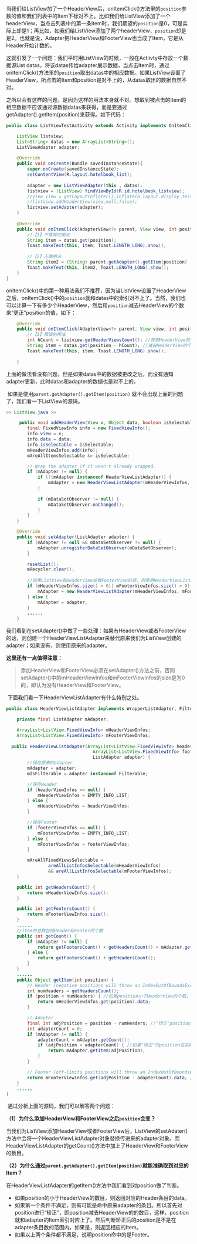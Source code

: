 ​	当我们给ListView加了一个HeaderView后，onItemClick()方法里的`position`参数的值和我们列表中的Item下标对不上。比如我们给ListView添加了一个headerView，当点击列表中的第一条item时，我们期望的`position`是0，可是实际上却是1；再比如，如我们给ListView添加了两个headerView，`position`却是是2。也就是说，Adapter把HeaderView和FooterView也当成了Item，它是从Header开始计数的。

​	这就引发了一个问题：我们平时用ListView的时候，一般在Actiivty中存放一个数据源List<T> datas，将该datas传给adapter展示数据，当点击Item时，通过onItemClick()方法里的`position`取出datas中的相应数据。如果ListView设置了HeaderView，所点击的Item和position是对不上的，从datas取出的数据自然不对。

​	之所以会有这样的问题，是因为这样的用法本身就不对。想取到被点击的Item的相应数据不应该通过源数据datas来获得，而是要通过getAdapter().getItem(position)来获得。如下代码：

```java
public class ListViewTestActivity extends Activity implements OnItemClickListener{

	ListView listview;
	List<String> datas = new ArrayList<String>();
	ListViewAdapter adapter;
	
	@Override
	public void onCreate(Bundle savedInstanceState){
		super.onCreate(savedInstanceState);
		setContentView(R.layout.hotelbook_list);
		
		adapter = new ListViewAdapter(this , datas);
		listview = (ListView) findViewById(R.id.hotelbook_listview);
        //View view = getLayoutInflater().inflate(R.layout.display_test,null);
		//listview.addHeaderView(view,null,false);
		listview.setAdapter(adapter);
	}
	
	@Override
	public void onItemClick(AdapterView<?> parent, View view, int position, long id) {
		//【1】不推荐的用法
		String item = datas.get(position);
		Toast.makeText(this, item, Toast.LENGTH_LONG).show();
		
		//【2】正确用法
		String item2 = (String) parent.getAdapter().getItem(position) ;
		Toast.makeText(this, item2, Toast.LENGTH_LONG).show();
	}
}
```

​	onItemClick()中的第一种用法我们不推荐，因为当ListView设置了HeaderView之后，onItemClick()中的`position`就和datas中的索引对不上了。当然，我们也可以计算一下有多少个HeaderView，然后用`position`减去HeaderView的个数来“更正”position的值，如下：

```java
	@Override
	public void onItemClick(AdapterView<?> parent, View view, int position, long id) {
		//【1】错误的用法
        int hCount = listview.getHeaderViewsCount(); //获取HeaderView的个数
		String item = datas.get(position - hCount); //减去HeaderView的个数
		Toast.makeText(this, item, Toast.LENGTH_LONG).show();
		
	}
```

​	上面的做法看没有问题，但是如果datas中的数据被更改之后，而没有通知adapter更新，此时datas和adapter的数据也是对不上的。

​	如果是使用`parent.getAdapter().getItem(position)` 就不会出现上面的问题了，我们看一下ListView的源码。

```java
>> ListView.java >>

     public void addHeaderView(View v, Object data, boolean isSelectable) {
        final FixedViewInfo info = new FixedViewInfo();
        info.view = v;
        info.data = data;
        info.isSelectable = isSelectable;
        mHeaderViewInfos.add(info);
        mAreAllItemsSelectable &= isSelectable;

        // Wrap the adapter if it wasn't already wrapped.
        if (mAdapter != null) {
            if (!(mAdapter instanceof HeaderViewListAdapter)) {
                mAdapter = new HeaderViewListAdapter(mHeaderViewInfos, mFooterViewInfos, mAdapter);
            }
          
            if (mDataSetObserver != null) {
                mDataSetObserver.onChanged();
            }
        }
    }

    @Override
    public void setAdapter(ListAdapter adapter) {
        if (mAdapter != null && mDataSetObserver != null) {
            mAdapter.unregisterDataSetObserver(mDataSetObserver);
        }

        resetList();
        mRecycler.clear();
		
      	//如果ListView有HeaderView或者FooterView的话，则使用HeaderViewListAdapter对象来替代原来的dataper
        if (mHeaderViewInfos.size() > 0|| mFooterViewInfos.size() > 0) {
            mAdapter = new HeaderViewListAdapter(mHeaderViewInfos, mFooterViewInfos, adapter);
        } else {
            mAdapter = adapter;
        }
        ......
    }
```

​	我们看到在setAdapter()中做了一些处理：如果有HeaderView或者FooterView的话，则创建一个HeaderViewListAdapter来替代原来我们为ListView创建的adapter；如果没有，则使用原来的adapter。

**这里还有一点值得注意：**

> 添加HeaderView和FooterView必须在setAdapter()方法之前，否则setAdapter()中的mHeaderViewInfos和mFooterViewInfos的size是为0的，即认为没有HeaderView和FooterView。



​	下面我们看一下HeaderViewListAdapter有什么特别之处。

```java
public class HeaderViewListAdapter implements WrapperListAdapter, Filterable {

    private final ListAdapter mAdapter;

    ArrayList<ListView.FixedViewInfo> mHeaderViewInfos;
    ArrayList<ListView.FixedViewInfo> mFooterViewInfos;
  
  public HeaderViewListAdapter(ArrayList<ListView.FixedViewInfo> headerViewInfos,
                                 ArrayList<ListView.FixedViewInfo> footerViewInfos,
                                 ListAdapter adapter) {
    	//保存原来的adapter
        mAdapter = adapter;
        mIsFilterable = adapter instanceof Filterable;

    	//保存Header
        if (headerViewInfos == null) {
            mHeaderViewInfos = EMPTY_INFO_LIST;
        } else {
            mHeaderViewInfos = headerViewInfos;
        }

    	//保存Footer
        if (footerViewInfos == null) {
            mFooterViewInfos = EMPTY_INFO_LIST;
        } else {
            mFooterViewInfos = footerViewInfos;
        }

        mAreAllFixedViewsSelectable =
                areAllListInfosSelectable(mHeaderViewInfos)
                && areAllListInfosSelectable(mFooterViewInfos);
    }

    public int getHeadersCount() {
        return mHeaderViewInfos.size();
    }

    public int getFootersCount() {
        return mFooterViewInfos.size();
    }
  	......
    //item的总数包括Header和Footer的个数
    public int getCount() {
        if (mAdapter != null) {
            return getFootersCount() + getHeadersCount() + mAdapter.getCount();
        } else {
            return getFootersCount() + getHeadersCount();
        }
    }
  	......
    public Object getItem(int position) {
        // Header (negative positions will throw an IndexOutOfBoundsException)
        int numHeaders = getHeadersCount();
        if (position < numHeaders) { //如果position小于HeaderView的个数，说明需要获取的item是Headerview
            return mHeaderViewInfos.get(position).data;
        }

        // Adapter
        final int adjPosition = position - numHeaders; //"矫正"position，即减去HeaderView的个数
        int adapterCount = 0;
        if (mAdapter != null) {
            adapterCount = mAdapter.getCount();
            if (adjPosition < adapterCount) { //如果"矫正"的position在初始dapter的item个数（即源数据datas个                                                 数）范围内，说明需要获取的Item是初始adapter中的数据
                return mAdapter.getItem(adjPosition);
            }
        }

        // Footer (off-limits positions will throw an IndexOutOfBoundsException)
        return mFooterViewInfos.get(adjPosition - adapterCount).data; //如果既不是HeaderView也不是"正常"的																		  Item，则剩下的就是footerView了
    }
  	......
}
```

​	通过分析上面的源码，我们可以解答两个问题：

**（1）为什么添加HeaderView和FooterView之后`position`会变？**

​	当我们为ListView添加HeaderView或者FooterView后，ListView的setAdater()方法中会将一个HeaderViewListAdapter对象替换传进来的adapter对象。而HeaderViewListAdapter的getCount()方法中加上了HeaderView和FooterView的数目。

**（2）为什么通过`parent.getAdapter().getItem(position)`就能准确取到对应的Item？**

​	在HeaderViewListAdapter的getItem()方法中我们看到对position做了判断。

* 如果position的小于HeaderView的数目，则返回对应的Header条目的data。
* 如果第一个条件不满足，则有可能是命中原来adapter的条目。所以首先对position进行“矫正”，即position减去HeaderView的的数目，这样，position就和adapter的Item索引对应上了。然后判断矫正后的position是不是在adapter条目数的范围内，如果是，则返回相应的Item。
* 如果以上两个条件都不满足，说明position命中的是Footer。

